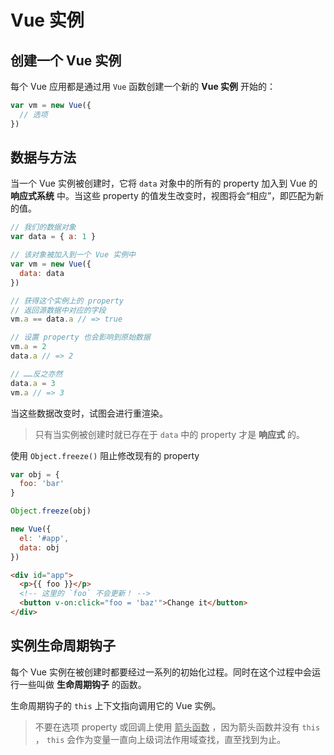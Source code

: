 # Vue 实例 

## 创建一个 Vue 实例

每个 Vue 应用都是通过用 `Vue` 函数创建一个新的 **Vue 实例** 开始的：

```javascript
var vm = new Vue({
  // 选项
})
```

## 数据与方法

当一个 Vue 实例被创建时，它将 `data` 对象中的所有的 property 加入到 Vue 的 **响应式系统** 中。当这些 property 的值发生改变时，视图将会“相应”，即匹配为新的值。

```js
// 我们的数据对象
var data = { a: 1 }

// 该对象被加入到一个 Vue 实例中
var vm = new Vue({
  data: data
})

// 获得这个实例上的 property
// 返回源数据中对应的字段
vm.a == data.a // => true

// 设置 property 也会影响到原始数据
vm.a = 2
data.a // => 2

// ……反之亦然
data.a = 3
vm.a // => 3
```

当这些数据改变时，试图会进行重渲染。

> 只有当实例被创建时就已存在于 `data` 中的 property 才是 **响应式** 的。

使用 `Object.freeze()` 阻止修改现有的 property

```js
var obj = {
  foo: 'bar'
}

Object.freeze(obj)

new Vue({
  el: '#app',
  data: obj
})
```

```html
<div id="app">
  <p>{{ foo }}</p>
  <!-- 这里的 `foo` 不会更新！ -->
  <button v-on:click="foo = 'baz'">Change it</button>
</div>
```

## 实例生命周期钩子

每个 Vue 实例在被创建时都要经过一系列的初始化过程。同时在这个过程中会运行一些叫做 **生命周期钩子** 的函数。

生命周期钩子的 `this` 上下文指向调用它的 Vue 实例。

> 不要在选项 property 或回调上使用 <u>箭头函数</u> ，因为箭头函数并没有 `this` ， `this` 会作为变量一直向上级词法作用域查找，直至找到为止。